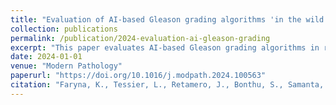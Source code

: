 ```yaml
---
title: "Evaluation of AI-based Gleason grading algorithms 'in the wild'"
collection: publications
permalink: /publication/2024-evaluation-ai-gleason-grading
excerpt: "This paper evaluates AI-based Gleason grading algorithms in real-world settings."
date: 2024-01-01
venue: "Modern Pathology"
paperurl: "https://doi.org/10.1016/j.modpath.2024.100563"
citation: "Faryna, K., Tessier, L., Retamero, J., Bonthu, S., Samanta, P., Singhal, N., Kammerer-Jacquet, S.-F., Radulescu, C., Agosti, V., Collin, A., et al. (2024). 'Evaluation of AI-based Gleason grading algorithms 'in the wild'.' *Modern Pathology*."
---
```


